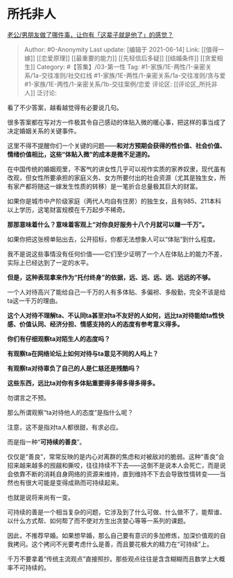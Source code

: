 # 所托非人
[老公/男朋友做了哪件事，让你有「这辈子就是他了」的感觉？](https://www.zhihu.com/question/421025094/answer/1617385809)

> Author: #0-Anonymity
> Last update: [编辑于 2021-06-14]
> Link: [[值得一嫁]] [[恋爱原理]] [[最重要的能力]] [[先轻信后多疑]] [[结婚条件]] [[贪爱相生]]
> Category: #【答集】/03-第一性
> Tag: #1-家族/1E-两性/1-亲密关系/1a-交往准则/社交红线 #1-家族/1E-两性/1-亲密关系/1a-交往准则/贪与爱 #1-家族/1E-两性/1-亲密关系/1b-交往案例/恋爱
> 评论区: [[评论区_所托非人]]
> 泛讨论:

看了不少答案，越看越觉得有必要说几句。

很多答案都在写对方一件极其令自己感动的体贴入微的暖心事，把这样的事当成了决定婚姻关系的关键事件。

这里不得不提醒你们一个关键的问题——**和对方预期会获得的性价值、社会价值、情绪价值相比，这些“体贴入微”的成本是微不足道的。**

在中国传统的婚姻观里，不客气的讲女性几乎可以视作实质的家养奴隶，现代虽有改观，但女性所要承担的家庭义务、女方所要付出的社会资源（尤其是独生女，所有家产都将随这一嫁发生性质的转移）是一笔折合总量极其巨大的财富。

如果你是城市中产阶级家庭（两代人均自有住房）的独生女，且有985、211本科以上学历，这笔财富规模在千万起步不稀奇。

**那那意味着什么？意味着客观上“对你良好服务十八个月就可以赚一千万”。**

如果你把这张榜单贴出去，公开招标，你都无法想象人可以“体贴”到什么程度。

我不是说这些事情没有任何价值——它们至少证明了一个人在体贴上的能力不差，实际上已经达到了一定的水平。

**但是，这种表现拿来作为“托付终身”的依据，远、远、远、远、远远的不够。**

一个人对待高兴了能给自己一千万的人有多体贴、多偏袒、多殷勤，完全不该是给ta这一千万的理由。

**这个人对待不理解ta、不认同ta甚至对ta不友好的人如何，远比ta对待能给ta性快感、价值认同、经济分担、情感支持的人的态度有参考意义得多。**

**你们有仔细观察ta对陌生人的态度吗？**

**有观察ta在网络论坛上如何对待与ta意见不同的人吗上？**

**有观察ta对待辜负了自己的人是仁慈还是残酷吗？**

**这些东西，远比ta对你有多体贴重要得多得多得多得多。**

勿谓言之不预。

那么所谓观察“ta对待他人的态度”是指什么呢？

注意，这不是指对ta人都很甜，有求必应。

而是指一种“**可持续的善良**”。

仅仅是“善良”，常常反映的是内心对离群的焦虑和对被敌对的脆弱。这种“善良”会招来越来越多的觊觎和撕咬，往往持续不下去——这倒不是说本人会死亡，而是说会依靠不断的消耗自身网络的资源来维持，直到维持不下去会导致性情转变——当然也有很大可能是变得成熟而可持续起来。

也就是说将来尚有一变。

可持续的善是一个相当复杂的问题，它涉及到了什么可做、什么做不了，能帮谁、以什么方式帮、如何帮了而不使对方生出贪婪心等等一系列的课题。

因此，不推荐早婚。如果想早婚，那么自己要有意识的多加修炼，加深价值观的自我拷问。这个拷问不光要考虑什么是善，而且要花极大的精力在“可持续”上。

千万不要拿着“传统主流观点”直接照抄。那些观点往往是含含糊糊而且数学上大概率不可持续的。
